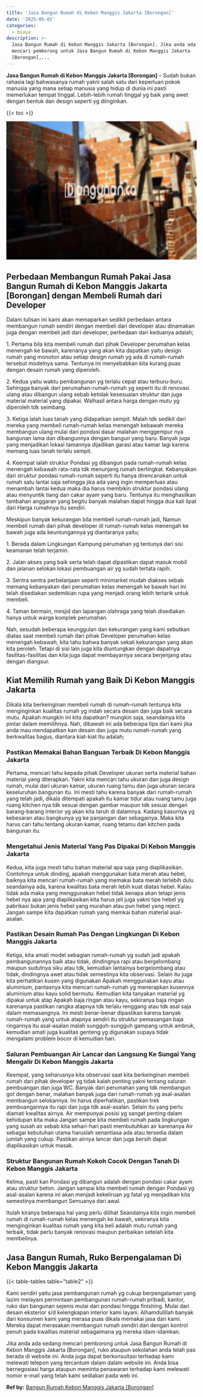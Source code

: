 ```yaml
---
title: 'Jasa Bangun Rumah di Kebon Manggis Jakarta [Borongan]'
date: '2025-05-01'
categories:
  - biaya
description: >-
  Jasa Bangun Rumah di Kebon Manggis Jakarta [Borongan]. Jika anda ada sedang
  mencari pemborong untuk Jasa Bangun Rumah di Kebon Manggis Jakarta
  [Borongan],...
---
```


**Jasa Bangun Rumah di Kebon Manggis Jakarta \[Borongan\]** – Sudah bukan rahasia lagi bahwasanya rumah yakni salah satu dari keperluan pokok manusia yang mana setiap manusia yang hidup di dunia ini pasti memerlukan tempat tinggal. Lebih-lebih rumah tinggal yg baik yang awet dengan bentuk dan design seperti yg diinginkan.

{{< toc >}}

![Jasa Bangun Rumah di Kebon Manggis Jakarta [Borongan]](/images/borong-bangunan-24.png)

## Perbedaan Membangun Rumah Pakai Jasa Bangun Rumah di Kebon Manggis Jakarta \[Borongan\] dengan Membeli Rumah dari Developer

Dalam tulisan ini kami akan memaparkan sedikit perbedaan antara membangun rumah sendiri dengan membeli dari developer atau dinamakan juga dengan membeli jadi dari developer, perbedaan dari keduanya adalah;

1\. Pertama bila kita membeli rumah dari pihak Developer perumahan kelas menengah ke bawah, karenanya yang akan kita dapatkan yaitu design rumah yang monoton atau setiap design rumah yg ada di rumah-rumah tersebut modelnya sama. Tentunya ini menyebabkan kita kurang puas dengan desain rumah yang diperoleh.

2\. Kedua yaitu waktu pembangunan yg terlalu cepat atau terburu-buru. Sehingga banyak dari perumahan-rumah-rumah yg seperti itu di renovasi ulang atau dibangun ulang sebab ketidak kesesuaian struktur dan juga material material yang dipakai. Walhasil antara harga dengan mutu yg diperoleh tdk seimbang.

3\. Ketiga ialah luas tanah yang didapatkan sempit. Malah tdk sedikit dari mereka yang membeli rumah-rumah kelas menengah kebawah mereka membangun ulang mulai dari pondasi dasar malahan menggempur nya bangunan lama dan dibangunnya dengan bangun yang baru. Banyak juga yang menjadikan lokasi tamannya dijadikan garasi atau kamar lagi karena memang luas tanah terlalu sempit.

4\. Keempat ialah struktur Pondasi yg dibangun pada rumah-rumah kelas menengah kebawah rata-rata tdk menunjang rumah bertingkat. Kebanyakan dari struktur pondasi rumah-rumah seperti itu hanya direncanakan untuk rumah satu lantai saja sehingga jika ada yang ingin memperluas atau menambah lantai kedua maka dia harus membikin struktur pondasi ulang atau menyuntik tiang dan cakar ayam yang baru. Tentunya itu menghasilkan tambahan anggaran yang begitu banyak malahan dapat hingga dua kali lipat dari Harga rumahnya itu sendiri.

Meskipun banyak kekurangan bila membeli rumah-rumah jadi, Namun membeli rumah dari pihak developer di rumah-rumah kelas menengah ke bawah juga ada keuntungannya yg diantaranya yaitu;

1\. Berada dalam Lingkungan Kampung perumahan yg tentunya dari sisi keamanan telah terjamin.

2\. Jalan akses yang baik serta telah dapat dipastikan dapat masuk mobil dan jalanan selokan lokasi pembuangan air yg sudah tertata rapih.

3\. Sentra sentra perbelanjaan seperti minimarket mudah diakses sebab memang kebanyakan dari perumahan kelas menengah ke bawah hari ini telah disediakan sedemikian rupa yang menjadi orang lebih tertarik untuk membeli.

4\. Taman bermain, mesjid dan lapangan olahraga yang telah disediakan hanya untuk warga komplek perumahan.

Nah, sesudah beberapa keunggulan dan kekurangan yang kami sebutkan diatas saat membeli rumah dari pihak Developer perumahan kelas menengah kebawah, kita tahu bahwa banyak sekali kekurangan yang akan kita peroleh. Tetapi di sisi lain juga kita diuntungkan dengan dapatnya fasilitas-fasilitas dan kita juga dapat membayarnya secara berjenjang atau dengan diangsur.

## Kiat Memilih Rumah yang Baik Di Kebon Manggis Jakarta

Dikala kita berkeinginan membeli rumah di rumah-rumah tentunya kita menginginkan kualitas rumah yg indah secara desain dan juga baik secara mutu. Apakah mungkin ini kita dapatkan? mungkin saja, seandainya kita pintar dalam memilihnya. Nah, dibawah ini ada beberapa tips dari kami jika anda mau mendapatkan kan desain dan juga mutu rumah-rumah yang berkwalitas bagus, diantara kiat-kiat Itu adalah;

### Pastikan Memakai Bahan Banguan Terbaik Di Kebon Manggis Jakarta

Pertama, mencari tahu kepada pihak Developer ukuran serta material bahan material yang diterapkan. Yakni kita mencari tahu ukuran dan juga design rumah, mulai dari ukuran kamar, ukuran ruang tamu dan juga ukuran secara keseluruhan bangunan itu. Ini mesti tahu karena banyak dari rumah-rumah yang telah jadi, dikala ditempati apakah itu kamar tidur atau ruang tamu juga ruang kitchen nya tdk sesuai dengan gambar maupun tdk sesuai dengan barang-barang interior yg akan kita taruh di dalamnya. Kadang kasurnya yg kebesaran atau bangkunya yg ke panjangan dan sebagainya. Maka kita harus cari tahu tentang ukuran kamar, ruang tetamu dan kitchen pada bangunan itu.

### Mengetahui Jenis Material Yang Pas Dipakai Di Kebon Manggis Jakarta

Kedua, kita juga mesti tahu bahan material apa saja yang diaplikasikan. Contohnya untuk dinding, apakah menggunakan bata merah atau hebel, baiknya kita mencari rumah-rumah yang memakai bata merah terlebih dulu seandainya ada, karena kwalitas bata merah lebih kuat diatas hebel. Kalau tidak ada maka yang menggunakan hebel tidak kenapa akan tetapi jenis hebel nya apa yang diaplikasikan kita harus jeli juga yakni tipe hebel yg pabrikasi bukan jenis hebel yang murahan atau pun hebel yang reject. Jangan sampe kita dapatkan rumah yang memkai bahan material asal-asalan.

### Pastikan Desain Rumah Pas Dengan Lingkungan Di Kebon Manggis Jakarta

Ketiga, kita amati model sebagian rumah-rumah yg sudah jadi apakah pembangunannya baik atau tidak, dindingnya rapi atau bergelombang maupun sudutnya siku atau tdk, kemudian lantainya bergelombang atau tidak, dindingnya awet atau tidak semestinya kita observasi. Selain itu juga kita perhatikan kusen yang digunakan Apakah menggunakan kayu atau aluminium, pantasnya kita mencari rumah-rumah yg menerapkan kusennya aluminium atau kayu solid bermutu. Kemudian kita tanyakan material yg dipakai untuk atap Apakah baja ringan atau kayu, sekiranya baja ringan karenanya pastikan rangka atapnya tdk terlalu renggang atau tdk asal saja dalam memasangnya. Ini mesti benar-benar dipastikan karena banyak rumah-rumah yang untuk atapnya sendiri itu struktur pemasangan baja ringannya itu asal-asalan malah sungguh-sungguh gampang untuk ambruk, kemudian amati juga kualitas genteng yg digunakan supaya tidak mengalami problem bocor di kemudian hari.

### Saluran Pembuangan Air Lancar dan Langsung Ke Sungai Yang Mengalir Di Kebon Manggis Jakarta

Keempat, yang seharusnya kita observasi saat kita berkeinginan membeli rumah dari pihak developer yg tidak kalah penting yakni tentang saluran pembuangan dan juga WC. Banyak dari perumahan yang tdk membangun got dengan benar, malahan banyak juga dari rumah-rumah yg asal-asalan membangun selokannya. Ini harus diperhatikan, pastikan trek pembuangannya itu rapi dan juga tdk asal-asalan. Selain itu yang perlu diamati kwalitas airnya. Air mempunyai posisi yg sangat penting dalam kehidupan kita maka Jangan sampe kita membeli rumah pada lingkungan yang susah air sebab kita sehari-hari pasti membutuhkan air karenanya Air sebagai kebutuhan utama haruslah senantiasa ada atau tersedia dalam jumlah yang cukup. Pastikan airnya lancar dan juga bersih dapat diaplikasikan untuk masak.

### Struktur Bangunan Rumah Kokoh Cocok Dengan Tanah Di Kebon Manggis Jakarta

Kelima, pasti kan Pondasi yg dibangun adalah dengan pondasi cakar ayam atau struktur beton. Jangan sampai kita membeli rumah dengan Pondasi yg asal-asalan karena ini akan menjadi kekeliruan yg fatal yg menjadikan kita semestinya membangun Semuanya dari awal.

Itulah kiranya beberapa hal yang perlu dilihat Seandainya kita ingin membeli rumah di rumah-rumah kelas menengah ke bawah, sekiranya kita menginginkan kualitas rumah yang kita beli adalah mutu rumah yang terbaik, tidak perlu banyak renovasi maupun perbaikan setelah kita membelinya.

## Jasa Bangun Rumah, Ruko Berpengalaman Di Kebon Manggis Jakarta

{{< table-tables table="table2" >}}

Kami sendiri yaitu jasa pembangunan rumah yg cukup berpengalaman yang lazim melayani permintaan pembangunan rumah-rumah pribadi, kantor, ruko dan bangunan sejenis mulai dari pondasi hingga finishing. Mulai dari desain eksterior s/d kelengkapan interior kami layani. Alhamdulillah banyak dari konsumen kami yang merasa puas dikala memakai jasa dari kami. Mereka dapat merasakan membangun rumah sendiri dan dengan kontrol penuh pada kwalitas material sebagaimana yg mereka idam-idamkan.

Jika anda ada sedang mencari pemborong untuk Jasa Bangun Rumah di Kebon Manggis Jakarta \[Borongan\], ruko ataupun sekolahan anda telah pas berada di website ini. Anda juga dapat berkonsultasi terhadap kami melewati telepon yang tercantum dalam dalam website ini. Anda bisa bernegosiasi harga ataupun meminta penawaran terhadap kami melewati nomor e-mail yang telah kami sediakan pada web ini.

**Ref by:** [Bangun Rumah Kebon Manggis Jakarta [Borongan]](https://id.wikipedia.org/wiki/Bangun)
